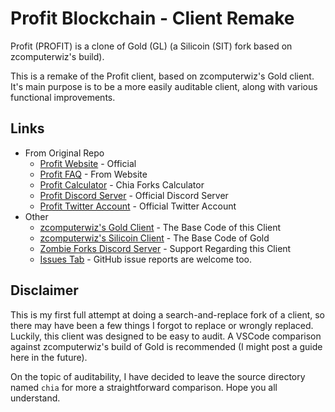 # Profit Blockchain - Client Remake

Profit (PROFIT) is a clone of Gold (GL) (a Silicoin (SIT) fork based on zcomputerwiz's build).

This is a remake of the Profit client, based on zcomputerwiz's Gold client. It's main purpose is to be a more easily auditable client, along with various functional improvements.

## Links

- From Original Repo
  - [Profit Website](https://www.profitcrypto.net/) - Official
  - [Profit FAQ](https://www.profitcrypto.net/faq) - From Website
  - [Profit Calculator](https://chiaforkscalculator.com/) - Chia Forks Calculator
  - [Profit Discord Server](https://discord.gg/wVAd75mJYR) - Official Discord Server
  - [Profit Twitter Account](https://twitter.com/ProfitCryptoNet) - Official Twitter Account
- Other
   - [zcomputerwiz's Gold Client](https://github.com/zcomputerwiz/gold-blockchain) - The Base Code of this Client
   - [zcomputerwiz's Silicoin Client](https://github.com/zcomputerwiz/silicoin-blockchain) - The Base Code of Gold
   - [Zombie Forks Discord Server](https://discord.gg/ZjrVm9SFJk) - Support Regarding this Client
   - [Issues Tab](https://github.com/WarutaShinken/profit-blockchain/issues) - GitHub issue reports are welcome too.

## Disclaimer

This is my first full attempt at doing a search-and-replace fork of a client, so there may have been a few things I forgot to replace or wrongly replaced. Luckily, this client was designed to be easy to audit. A VSCode comparison against zcomputerwiz's build of Gold is recommended (I might post a guide here in the future).

On the topic of auditability, I have decided to leave the source directory named `chia` for more a straightforward comparison. Hope you all understand.
